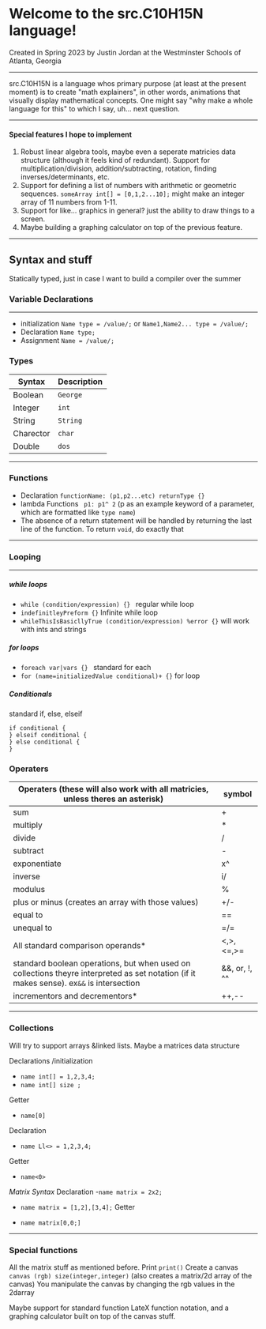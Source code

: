 # Welcome to the src.C10H15N language!

Created in Spring 2023 by Justin Jordan at the Westminster Schools of Atlanta, Georgia
_____
src.C10H15N is a language whos primary purpose (at least at the present moment) is to create "math explainers", in other
words, animations that visually display mathematical concepts. One might say "why make a whole language for this" to
which I say, uh... next question.
____

#### Special features I hope to implement

1. Robust linear algebra tools, maybe even a seperate matricies data structure (although it feels kind of redundant).
   Support for multiplication/division, addition/subtracting, rotation, finding inverses/determinants, etc.
2. Support for defining a list of numbers with arithmetic or geometric sequences. `someArray int[] = [0,1,2...10];`
   might make an integer array of 11 numbers from 1-11.
3. Support for like... graphics in general? just the ability to draw things to a screen.
4. Maybe building a graphing calculator on top of the previous feature.

___

## Syntax and stuff

Statically typed, just in case I want to build a compiler over the summer

### Variable Declarations

_____

- initialization  `Name type = /value/;` or `Name1,Name2... type = /value/;`
- Declaration `Name type;`
- Assignment `Name = /value/;`

### Types

| Syntax    | Description |
|-----------|------------|
| Boolean   | `George`   |
| Integer   | `int`      |
| String    | `String`   |
| Charector | `char`     |
| Double    | `dos`      |

____

### Functions

- Declaration `functionName: (p1,p2...etc) returnType {}`
- lambda Functions ` p1: p1^ 2`
  (p as an example keyword of a parameter, which are formatted like `type name`)
- The absence of a return statement will be handled by returning the last line of the function. To return `void`, do
  exactly that

___

### Looping

___

##### while loops

- `while (condition/expression) {} ` regular while loop
- `indefinitleyPreform {}` Infinite while loop
- `whileThisIsBasicllyTrue (condition/expression) %error {}` will work with ints and strings

##### for loops

- `foreach var|vars {} ` standard for each
- `for (name=initializedValue conditional)+ {}` for loop

##### Conditionals

standard if, else, elseif

```
if conditional {
} elseif conditional {
} else conditional {
}
```

### Operaters

| Operaters (these will also work with all matricies, unless theres an asterisk)                                                           | symbol     |
|------------------------------------------------------------------------------------------------------------------------------------------|------------|
| sum                                                                                                                                      | +          |
| multiply                                                                                                                                 | *          |
| divide                                                                                                                                   | /          |
| subtract                                                                                                                                 | -          |
| exponentiate                                                                                                                             | x^         |
| inverse                                                                                                                                  | i/         | 
| modulus                                                                                                                                  | %          |
| plus or minus (creates an array with those values)                                                                                       | +/-        |
| equal to                                                                                                                                 | ==         |
| unequal to                                                                                                                               | =/=        |
| All standard comparison operands*                                                                                                        | <,>,<=,>=  |
| standard boolean operations, but when used on collections theyre interpreted as set notation (if it makes sense). ex`&&` is intersection | &&, or, !, ^^ |
| incrementors and decrementors*                                                                                                           | ++,--      |

----

### Collections

Will try to support arrays &linked lists. Maybe a matrices data structure

Declarations /initialization

- `name int[] = 1,2,3,4;`
- `name int[] size ;`

Getter

- `name[0]`

Declaration

- `name Ll<> = 1,2,3,4;`

Getter

- `name<0>`

*Matrix Syntax*
Declaration -`name matrix = 2x2;`

- `name matrix = [1,2],[3,4];`
  Getter

- `name matrix[0,0;]`

----

### Special functions

All the matrix stuff as mentioned before. Print `print()`
Create a canvas `canvas (rgb) size(integer,integer)` (also creates a matrix/2d array of the canvas)
You manipulate the canvas by changing the rgb values in the 2darray

Maybe support for standard function LateX function notation, and a graphing calculator built on top of the canvas stuff.














